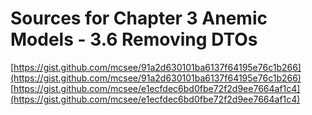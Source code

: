 # Sources for Chapter 3 Anemic Models - 3.6 Removing DTOs

[https://gist.github.com/mcsee/91a2d630101ba6137f64195e76c1b266](https://gist.github.com/mcsee/91a2d630101ba6137f64195e76c1b266)
[https://gist.github.com/mcsee/e1ecfdec6bd0fbe72f2d9ee7664af1c4](https://gist.github.com/mcsee/e1ecfdec6bd0fbe72f2d9ee7664af1c4)